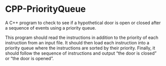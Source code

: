 # CPP-PriorityQueue

A C++ program to check to see if a hypothetical door is open or closed after a sequence of events using a priority queue.

This program should read the instructions in addition to the priority of each instruction from an input file. It should then load each instruction into a priority queue where the instructions are sorted by their priority. Finally, it should follow the sequence of instructions and output “the door is closed” or “the door is opened”.
